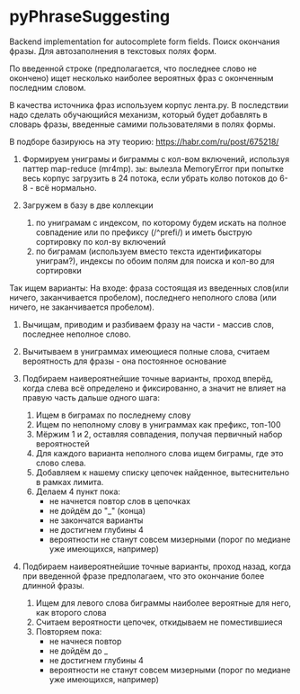 # pyPhraseSuggesting
Backend implementation for autocomplete form fields.
Поиск окончания фразы. Для автозаполнения в текстовых полях форм.

По введенной строке (предполагается, что последнее слово не окончено) 
ищет несколько наиболее вероятных фраз с оконченным последним словом.

В качества источника фраз используем корпус лента.ру. В последствии надо 
сделать обучающийся механизм, который будет добавлять в словарь фразы, 
введенные самими пользователями в полях формы.

В подборе базируюсь на эту теорию:
https://habr.com/ru/post/675218/

1) Формируем униграмы и биграммы с кол-вом включений, используя паттер map-reduce (mr4mp). 
	зы: вылезла MemoryError при попытке весь корпус загрузить в 24 потока, 
	если убрать колво потоков до 6-8 - всё нормально.

2) Загружем в базу в две коллекции
	1) по униграмам с индексом, по которому будем искать на полное совпадение или по префиксу (/^prefi/) 
		и иметь быструю сортировку по кол-ву включений
	2) по биграмам (используем вместо текста идентификаторы униграм?), индексы по обоим полям
		для поиска и кол-во для сортировки

Так ищем варианты:
На входе: фраза состоящая из введенных слов(или ничего, заканчивается пробелом), 
	последнего неполного слова (или ничего, не заканчивается пробелом).
1) Вычищам, приводим и разбиваем фразу на части - массив слов, последнее неполное слово.
2) Вычитываем в униграммах имеющиеся полные слова, считаем вероятность для фразы - она постоянное основание
3) Подбираем наивероятнейшие точные варианты, проход вперёд, 
	когда слева всё определено и фиксированно, 
	а значит не влияет на правую часть дальше одного шага:

	1) Ищем в биграмах по последнему слову
	2) Ищем по неполному слову в униграммах как префикс, топ-100
	3) Мёржим 1 и 2, оставляя совпадения, получая первичный набор вероятностей
	4) Для каждого варианта неполного слова ищем биграмы, где это слово слева. 
	5) Добавляем к нашему списку цепочек найденное, вытеснительно в рамках лимита.
	6) Делаем 4 пункт пока:
		- не начнется повтор слов в цепочках
		- не дойдём до "_" (конца)
		- не закончатся варианты
		- не достигнем глубины 4
		- вероятности не станут совсем мизерными (порог по медиане уже имеющихся, например)

4) Подбираем наивероятнейшие точные варианты, проход назад,
	когда при введенной фразе предполагаем, что это окончание
	более длинной фразы.

	1) Ищем для левого слова биграммы наиболее вероятные для него, как второго слова
	2) Считаем вероятности цепочек, откидываем не поместившиеся
	3) Повторяем пока:
		- не начнеся повтор
		- не дойдём до _
		- не достигнем глубины 4
		- вероятности не станут совсем мизерными (порог по медиане уже имеющихся, например)



